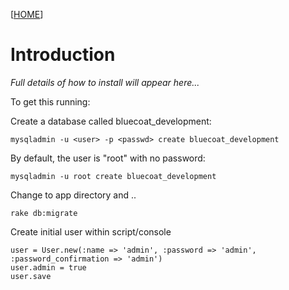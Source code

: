 [[HOME](http://code.google.com/p/bluecoaturl/)]

# Introduction #

_Full details of how to install will appear here..._


To get this running:

Create a database called bluecoat\_development:

`mysqladmin -u <user> -p <passwd> create bluecoat_development`

By default, the user is "root" with no password:

`mysqladmin -u root create bluecoat_development`


Change to app directory and ..

`rake db:migrate`

Create initial user within script/console

```
user = User.new(:name => 'admin', :password => 'admin', :password_confirmation => 'admin')
user.admin = true
user.save
```